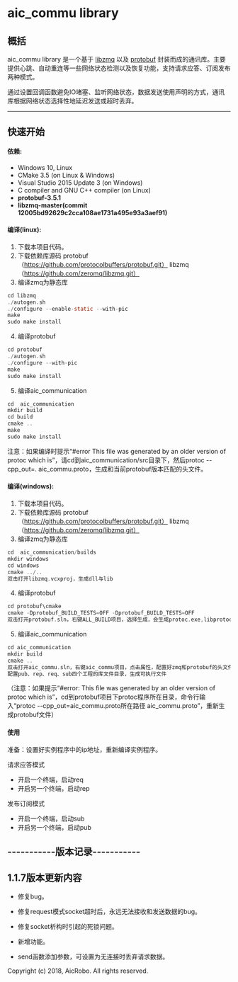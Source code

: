 # aic_commu library

## 概括

aic_commu library 是一个基于 [libzmq](https://github.com/zeromq/libzmq "libzmq")  以及 [protobuf](https://github.com/protocolbuffers/protobuf "protobuf") 封装而成的通讯库。主要提供心跳、自动重连等一些网络状态检测以及恢复功能，支持请求应答、订阅发布两种模式。

通过设置回调函数避免IO堵塞、监听网络状态，数据发送使用声明的方式，通讯库根据网络状态选择性地延迟发送或超时丢弃。

****

## 快速开始

#### 依赖:

- Windows 10, Linux
- CMake 3.5 (on Linux & Windows)
- Visual Studio 2015 Update 3 (on Windows)
- C compiler and GNU C++ compiler (on Linux)
- **protobuf-3.5.1**
- **libzmq-master(commit 12005bd92629c2cca108ae1731a495e93a3aef91)**

#### 编译(linux):

1. 下载本项目代码。
2. 下载依赖库源码
    protobuf（https://github.com/protocolbuffers/protobuf.git） 
	libzmq（https://github.com/zeromq/libzmq.git）
3. 编译zmq为静态库
```c
cd libzmq
./autogen.sh
./configure --enable-static --with-pic 
make
sudo make install
```
4. 编译protobuf
```c
cd protobuf
./autogen.sh
./configure --with-pic
make
sudo make install
```
5. 编译aic_communication
```c
cd  aic_communication
mkdir build 
cd build 
cmake .. 
make
sudo make install
```	
注意：如果编译时提示“#error This file was generated by an older version of protoc which is”，请cd到aic_communication/src目录下，然后protoc --cpp_out=. aic_commu.proto，生成和当前protobuf版本匹配的头文件。

#### 编译(windows):

1. 下载本项目代码。
2. 下载依赖库源码
	protobuf（https://github.com/protocolbuffers/protobuf.git） 
	libzmq（https://github.com/zeromq/libzmq.git）
3. 编译zmq为静态库
```c
cd  aic_communication/builds
mkdir windows 
cd windows 
cmake ../.. 
双击打开libzmq.vcxproj，生成dll与lib
```
4. 编译protobuf
```c
cd protobuf\cmake
cmake -Dprotobuf_BUILD_TESTS=OFF -Dprotobuf_BUILD_TESTS=OFF
双击打开protobuf.sln，右键ALL_BUILD项目，选择生成，会生成protoc.exe,libprotocd.lib,libprotocd.dll等
```
5. 编译aic_communication
```c
cd aic_communication
mkdir build
cmake ..
双击打开aic_commu.sln，右键aic_commu项目，点击属性，配置好zmq和protobuf的头文件与库文件目录，生成aic_commu.dll与aic_commu.lib。
配置pub、rep、req、sub四个工程的库文件目录，生成可执行文件
```
（注意：如果提示“#error: This file was generated by an older version of protoc which is”，cd到protobuf项目下protoc程序所在目录，命令行输入“protoc --cpp_out=aic_commu.proto所在路径 aic_commu.proto”，重新生成protobuf文件）
	
	


#### 使用

准备：设置好实例程序中的ip地址，重新编译实例程序。

请求应答模式

 * 开启一个终端，启动req
 * 开启另一个终端，启动rep
 
发布订阅模式

 * 开启一个终端，启动sub
 * 开启另一个终端，启动pub

## -----------版本记录-----------
## 1.1.7版本更新内容 
* 修复bug。
 * 修复request模式socket超时后，永远无法接收和发送数据的bug。
 * 修复socket析构时引起的死锁问题。

* 新增功能。
 * send函数添加参数，可设置为无连接时丢弃请求数据。



Copyright (c) 2018, AicRobo.  All rights reserved.
